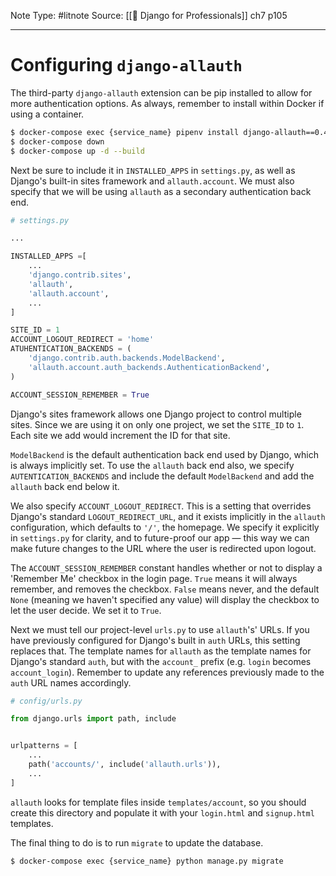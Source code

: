 Note Type: #litnote
Source: [[📖 Django for Professionals]] ch7 p105

---
# Configuring `django-allauth`
The third-party `django-allauth` extension can be pip installed to allow for more authentication options. As always, remember to install within Docker if using a container.
```bash
$ docker-compose exec {service_name} pipenv install django-allauth==0.42.0
$ docker-compose down
$ docker-compose up -d --build
```

Next be sure to include it in `INSTALLED_APPS` in `settings.py`, as well as Django's built-in sites framework and `allauth.account`. We must also specify that we will be using `allauth` as a secondary authentication back end.
```python
# settings.py

...

INSTALLED_APPS =[
	...
	'django.contrib.sites',
	'allauth',
	'allauth.account',
	...
]

SITE_ID = 1
ACCOUNT_LOGOUT_REDIRECT = 'home'
ATUHENTICATION_BACKENDS = (
	'django.contrib.auth.backends.ModelBackend',
	'allauth.account.auth_backends.AuthenticationBackend',
)

ACCOUNT_SESSION_REMEMBER = True
```

Django's sites framework allows one Django project to control multiple sites. Since we are using it on only one project, we set the `SITE_ID` to `1`. Each site we add would increment the ID for that site.

`ModelBackend` is the default authentication back end used by Django, which is always implicitly set. To use the `allauth` back end also, we specify `AUTENTICATION_BACKENDS` and include the default `ModelBackend` and add the `allauth` back end below it.

We also specify `ACCOUNT_LOGOUT_REDIRECT`. This is a setting that overrides Django's standard `LOGOUT_REDIRECT_URL`, and it exists implicitly in the `allauth` configuration, which defaults to `'/'`, the homepage. We specify it explicitly in `settings.py` for clarity, and to future-proof our app — this way we can make future changes to the URL where the user is redirected upon logout.

The `ACCOUNT_SESSION_REMEMBER` constant handles whether or not to display a 'Remember Me' checkbox in the login page. `True` means it will always remember, and removes the checkbox. `False` means never, and the default `None` (meaning we haven't specified any value) will display the checkbox to let the user decide. We set it to `True`.

Next we must tell our project-level `urls.py` to use `allauth`'s' URLs. If you have previously configured for Django's built in `auth` URLs, this setting replaces that. The template names for `allauth` as the template names for Django's standard `auth`, but with the `account_` prefix (e.g. `login` becomes `account_login`). Remember to update any references previously made to the `auth` URL names accordingly.
```python
# config/urls.py

from django.urls import path, include


urlpatterns = [
	...
	path('accounts/', include('allauth.urls')),
	...
]

```

`allauth` looks for template files inside `templates/account`, so you should create this directory and populate it with your `login.html` and `signup.html` templates.

The final thing to do is to run `migrate` to update the database.
```bash
$ docker-compose exec {service_name} python manage.py migrate
```
